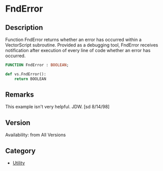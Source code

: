 # FndError

## Description
Function FndError returns whether an error has occurred within a VectorScript subroutine. Provided as a debugging tool, FndError receives notification after execution of every line of code whether an error has occurred.

```pascal
FUNCTION FndError : BOOLEAN;
```

```python
def vs.FndError():
    return BOOLEAN
```

## Remarks
This example isn't very helpful. JDW.
[sd 8/14/98]

## Version
Availability: from All Versions

## Category
* [Utility](../Categories/Utility.md)
